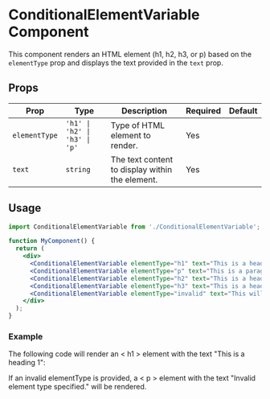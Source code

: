 # ConditionalElementVariable Component

This component renders an HTML element (h1, h2, h3, or p) based on the `elementType` prop and displays the text provided in the `text` prop.

## Props

| Prop          | Type             | Description                                      | Required | Default |
|---------------|-------------------|--------------------------------------------------|----------|---------|
| `elementType` | `'h1' \| 'h2' \| 'h3' \| 'p'` | Type of HTML element to render.                | Yes      |         |
| `text`        | `string`          | The text content to display within the element. | Yes      |         |


## Usage

```jsx
import ConditionalElementVariable from './ConditionalElementVariable';

function MyComponent() {
  return (
    <div>
      <ConditionalElementVariable elementType="h1" text="This is a heading 1" />
      <ConditionalElementVariable elementType="p" text="This is a paragraph." />
      <ConditionalElementVariable elementType="h2" text="This is a heading 2" />
      <ConditionalElementVariable elementType="h3" text="This is a heading 3" />
      <ConditionalElementVariable elementType="invalid" text="This will show an error message" />
    </div>
  );
}
```

### Example
The following code will render an < h1 > element with the text "This is a heading 1":

<ConditionalElementVariable elementType="h1" text="This is a heading 1" />

If an invalid elementType is provided, a < p > element with the text "Invalid element type specified." will be rendered.
